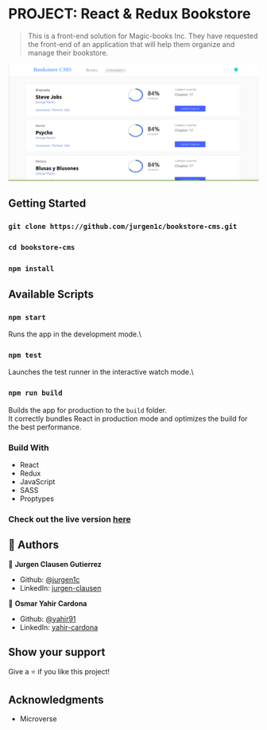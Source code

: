 #	PROJECT: React & Redux Bookstore


> This is a front-end solution for Magic-books Inc. They have requested the front-end of an application that will help them organize and manage their bookstore.

![screenshot](./home.png)

## Getting Started

### `git clone https://github.com/jurgen1c/bookstore-cms.git`

### `cd bookstore-cms`

### `npm install`


## Available Scripts

### `npm start`

Runs the app in the development mode.\

### `npm test`

Launches the test runner in the interactive watch mode.\


### `npm run build`

Builds the app for production to the `build` folder.\
It correctly bundles React in production mode and optimizes the build for the best performance.


### Build With
- React
- Redux
- JavaScript
- SASS
- Proptypes

### Check out the live version [here](https://bookstore-jcg-oyc.herokuapp.com/)     

## 👤 Authors


👤 **Jurgen Clausen Gutierrez**

- Github: [@jurgen1c](https://github.com/jurgen1c)
- LinkedIn: [jurgen-clausen](https://www.linkedin.com/in/jurgen-clausen-2740061a9/)

👤 **Osmar Yahir Cardona**

- Github: [@yahir91](https://yahir91.github.io/yahir-cardona.github.io/)
- LinkedIn: [yahir-cardona](https://www.linkedin.com/in/yahir-cardona/)

## Show your support

Give a ⭐️ if you like this project!

## Acknowledgments

- Microverse

